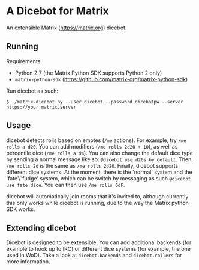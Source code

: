 A Dicebot for Matrix
====================

An extensible Matrix (https://matrix.org) dicebot.

Running
-------

Requirements:

- Python 2.7 (the Matrix Python SDK supports Python 2 only)
- `matrix-python-sdk` (https://github.com/matrix-org/matrix-python-sdk)

Run dicebot as such:

```
$ ./matrix-dicebot.py --user dicebot --password dicebotpw --server https://your.matrix.server
```

Usage
-----

dicebot detects rolls based on emotes (`/me` actions).
For example, try `/me rolls a d20`.  You can add modifiers
(`/me rolls 2d20 + 10`), as well as percentile dice (`/me rolls a d%`).
You can also change the default dice type by sending a normal message
like so: `@dicebot use d20s by default`.  Then, `/me rolls 2d` is the
same as `/me rolls 2d20`.  Finally, dicebot supports different dice
systems.  At the moment, there is the 'normal' system and the 'fate'/'fudge'
system, which can be switch by messaging as such `@dicebot use fate dice`.
You can then use `/me rolls 6dF`.

dicebot will automatically join rooms that it's invited to, although currently
this only works while dicebot is running, due to the way the Matrix python SDK
works.

Extending dicebot
-----------------

Dicebot is designed to be extensible.  You can add additional backends (for
example to hook up to IRC) or different dice systems (for example, the one
used in WoD).  Take a look at `dicebot.backends` and `dicebot.rollers`
for more information.
